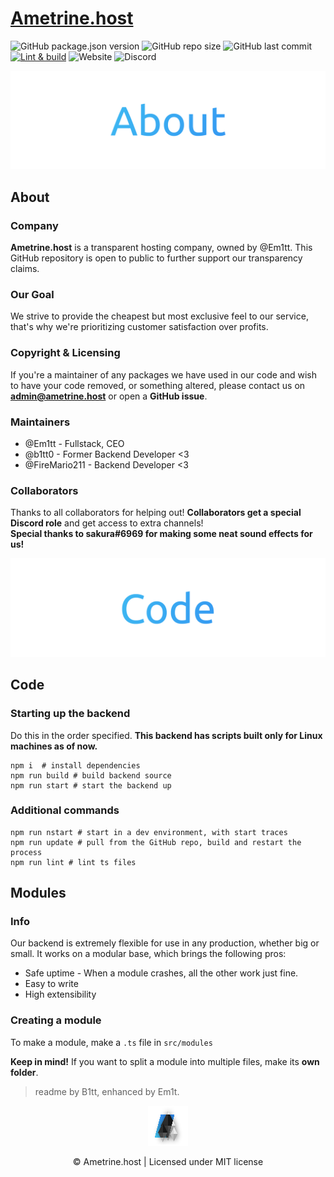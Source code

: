 # [Ametrine.host](https://ametrine.host)
  
![GitHub package.json version](https://img.shields.io/github/package-json/v/Em1tt/amethyst.host) ![GitHub repo size](https://img.shields.io/github/repo-size/Em1tt/amethyst.host) ![GitHub last commit](https://img.shields.io/github/last-commit/Em1tt/amethyst.host) [![Lint & build](https://github.com/Em1tt/amethyst.host/actions/workflows/node.js.yml/badge.svg)](https://github.com/Em1tt/amethyst.host/actions/workflows/node.js.yml) ![Website](https://img.shields.io/website?url=https%3A%2F%2Famethyst.host) ![Discord](https://img.shields.io/discord/825086628561027092)

<p align="center"><img src="./src/modules/views/images/AmethystGHAbout.png?raw=true" alt="About"/></p> 

## About  

### Company
**Ametrine.host** is a transparent hosting company, owned by @Em1tt. This GitHub repository is open to public to further support our transparency claims. 

### Our Goal
We strive to provide the cheapest but most exclusive feel to our service, that's why we're prioritizing customer satisfaction over profits.

### Copyright & Licensing
If you're a maintainer of any packages we have used in our code and wish to have your code removed, or something altered, please contact us on **admin@ametrine.host** or open a **GitHub issue**.

### Maintainers
* @Em1tt - Fullstack, CEO
* @b1tt0 - Former Backend Developer <3
* @FireMario211 - Backend Developer <3

### Collaborators
Thanks to all collaborators for helping out! **Collaborators get a special Discord role** and get access to extra channels!  
**Special thanks to sakura#6969 for making some neat sound effects for us!**

<p align="center"><img src="./src/modules/views/images/AmethystGHCode.png?raw=true" alt="About"/></p> 

## Code

### Starting up the backend
Do this in the order specified.
**This backend has scripts built only for Linux machines as of now.**
```shell
npm i  # install dependencies
npm run build # build backend source
npm run start # start the backend up  
```

### Additional commands
```shell
npm run nstart # start in a dev environment, with start traces
npm run update # pull from the GitHub repo, build and restart the process
npm run lint # lint ts files
```

## Modules
### Info
Our backend is extremely flexible for use in any production, whether big or small. It works on a modular base, which brings the following pros:
* Safe uptime - When a module crashes, all the other work just fine.
* Easy to write
* High extensibility

### Creating a module

To make a module, make a `.ts` file in `src/modules`

**Keep in mind!** If you want to split a module into multiple files, make its **own folder**.
  
  
> readme by B1tt, enhanced by Em1t.
<p align="center"><img src="./src/modules/views/images/GitHubSmall.png?raw=true" alt="Ametrine.host"/></p>  

<p align="center">© Ametrine.host | Licensed under MIT license</p>

